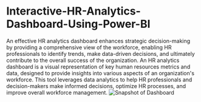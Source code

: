 # Interactive-HR-Analytics-Dashboard-Using-Power-BI
An effective HR analytics dashboard enhances strategic decision-making by providing a comprehensive view of the workforce, enabling HR professionals to identify trends, make data-driven decisions, and ultimately contribute to the overall success of the organization.
An HR analytics dashboard is a visual representation of key human resources metrics and data, designed to provide insights into various aspects of an organization's workforce. This tool leverages data analytics to help HR professionals and decision-makers make informed decisions, optimize HR processes, and improve overall workforce management.
![Snapshot of Dashboard](https://github.com/Poojadange18/Interactive-HR-Analytics-Dashboard-Using-Power-BI/assets/147159548/15a41050-eeed-4100-8be8-e48d117cdb84)



